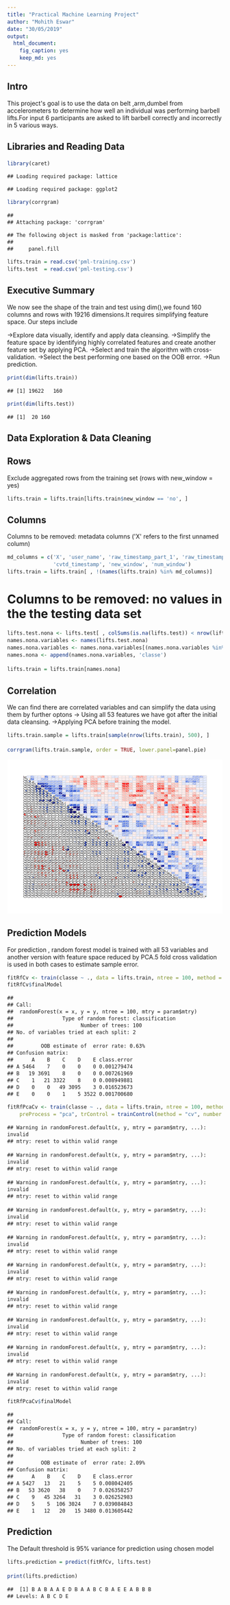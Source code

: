 ```yaml
---
title: "Practical Machine Learning Project"
author: "Mohith Eswar"
date: "30/05/2019"
output: 
  html_document: 
    fig_caption: yes
    keep_md: yes
---
```

## Intro

This project's goal is to use the data on belt ,arm,dumbel from accelerometers to determine how well an individual was performing barbell lifts.For input 6 participants are asked to lift barbell correctly and incorrectly in 5 various ways.

## Libraries and Reading Data

```r
library(caret)
```

```
## Loading required package: lattice
```

```
## Loading required package: ggplot2
```

```r
library(corrgram)
```

```
## 
## Attaching package: 'corrgram'
```

```
## The following object is masked from 'package:lattice':
## 
##     panel.fill
```

```r
lifts.train = read.csv('pml-training.csv')
lifts.test  = read.csv('pml-testing.csv')
```
## Executive Summary

We now see the shape of the train and test using dim(),we found  160 columns and rows with 19216 dimensions.It requires simplifying feature space.
Our steps include

  ->Explore data visually, identify and apply data cleansing.
  ->Simplify the feature space by identifying highly correlated features and create another feature set by applying PCA.
  ->Select and train the algorithm with cross-validation.
  ->Select the best performing one based on the OOB error.
  ->Run  prediction.

```r
print(dim(lifts.train))
```

```
## [1] 19622   160
```

```r
print(dim(lifts.test))
```

```
## [1]  20 160
```

## Data Exploration & Data Cleaning

## Rows

Exclude aggregated rows from the training set (rows with new_window = yes)

```r
lifts.train = lifts.train[lifts.train$new_window == 'no', ]
```

## Columns

Columns to be removed: metadata columns ('X' refers to the first unnamed column)

```r
md_columns = c('X', 'user_name', 'raw_timestamp_part_1', 'raw_timestamp_part_2',
               'cvtd_timestamp', 'new_window', 'num_window')
lifts.train = lifts.train[ , !(names(lifts.train) %in% md_columns)]
```



# Columns to be removed: no values in the the testing data set

```r
lifts.test.nona <- lifts.test[ , colSums(is.na(lifts.test)) < nrow(lifts.test) ]
names.nona.variables <- names(lifts.test.nona)
names.nona.variables <- names.nona.variables[(names.nona.variables %in% names(lifts.train))]
names.nona <- append(names.nona.variables, 'classe')

lifts.train = lifts.train[names.nona]
```



## Correlation 

We can find there are correlated variables and can simplify the data using them by further optons
  -> Using all 53 features we have got after the initial data cleansing.
  ->Applying PCA before training the model. 


```r
lifts.train.sample = lifts.train[sample(nrow(lifts.train), 500), ]

corrgram(lifts.train.sample, order = TRUE, lower.panel=panel.pie)
```

![](pmlproject_files/figure-html/unnamed-chunk-6-1.png)<!-- -->



## Prediction Models

For prediction , random forest model is trained with all 53 variables and another version with feature space reduced by PCA.5 fold cross validation is used in both cases to estimate sample error.

```r
fitRfCv <- train(classe ~ ., data = lifts.train, ntree = 100, method = 'rf', trControl = trainControl(method = "cv", number = 5))
fitRfCv$finalModel
```

```
## 
## Call:
##  randomForest(x = x, y = y, ntree = 100, mtry = param$mtry) 
##                Type of random forest: classification
##                      Number of trees: 100
## No. of variables tried at each split: 2
## 
##         OOB estimate of  error rate: 0.63%
## Confusion matrix:
##      A    B    C    D    E class.error
## A 5464    7    0    0    0 0.001279474
## B   19 3691    8    0    0 0.007261969
## C    1   21 3322    8    0 0.008949881
## D    0    0   49 3095    3 0.016523673
## E    0    0    1    5 3522 0.001700680
```

```r
fitRfPcaCv <- train(classe ~ ., data = lifts.train, ntree = 100, method = 'rf',
    preProcess = "pca", trControl = trainControl(method = "cv", number = 5))
```

```
## Warning in randomForest.default(x, y, mtry = param$mtry, ...): invalid
## mtry: reset to within valid range

## Warning in randomForest.default(x, y, mtry = param$mtry, ...): invalid
## mtry: reset to within valid range

## Warning in randomForest.default(x, y, mtry = param$mtry, ...): invalid
## mtry: reset to within valid range

## Warning in randomForest.default(x, y, mtry = param$mtry, ...): invalid
## mtry: reset to within valid range

## Warning in randomForest.default(x, y, mtry = param$mtry, ...): invalid
## mtry: reset to within valid range

## Warning in randomForest.default(x, y, mtry = param$mtry, ...): invalid
## mtry: reset to within valid range

## Warning in randomForest.default(x, y, mtry = param$mtry, ...): invalid
## mtry: reset to within valid range

## Warning in randomForest.default(x, y, mtry = param$mtry, ...): invalid
## mtry: reset to within valid range

## Warning in randomForest.default(x, y, mtry = param$mtry, ...): invalid
## mtry: reset to within valid range

## Warning in randomForest.default(x, y, mtry = param$mtry, ...): invalid
## mtry: reset to within valid range
```

```r
fitRfPcaCv$finalModel
```

```
## 
## Call:
##  randomForest(x = x, y = y, ntree = 100, mtry = param$mtry) 
##                Type of random forest: classification
##                      Number of trees: 100
## No. of variables tried at each split: 2
## 
##         OOB estimate of  error rate: 2.09%
## Confusion matrix:
##      A    B    C    D    E class.error
## A 5427   13   21    5    5 0.008042405
## B   53 3620   38    0    7 0.026358257
## C    9   45 3264   31    3 0.026252983
## D    5    5  106 3024    7 0.039084843
## E    1   12   20   15 3480 0.013605442
```

## Prediction

The Default threshold is 95% variance for prediction using chosen model

```r
lifts.prediction = predict(fitRfCv, lifts.test)

print(lifts.prediction)
```

```
##  [1] B A B A A E D B A A B C B A E E A B B B
## Levels: A B C D E
```

